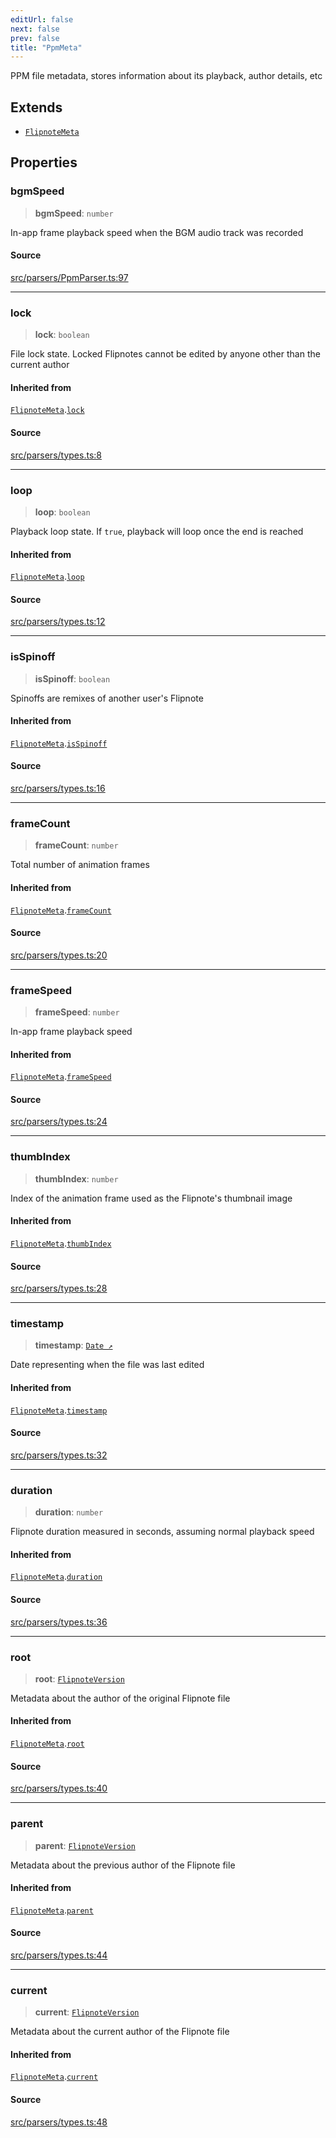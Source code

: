 ```yaml
---
editUrl: false
next: false
prev: false
title: "PpmMeta"
---
```


PPM file metadata, stores information about its playback, author details, etc

## Extends

- [`FlipnoteMeta`](/api/interfaces/flipnotemeta/)

## Properties

### bgmSpeed

> **bgmSpeed**: `number`

In-app frame playback speed when the BGM audio track was recorded

#### Source

[src/parsers/PpmParser.ts:97](https://github.com/jaames/flipnote.js/blob/afe27e228e29d19d2dff33dfb324ba35dc913507/src/parsers/PpmParser.ts#L97)

***

### lock

> **lock**: `boolean`

File lock state. Locked Flipnotes cannot be edited by anyone other than the current author

#### Inherited from

[`FlipnoteMeta`](/api/interfaces/flipnotemeta/).[`lock`](/api/interfaces/flipnotemeta/#lock)

#### Source

[src/parsers/types.ts:8](https://github.com/jaames/flipnote.js/blob/afe27e228e29d19d2dff33dfb324ba35dc913507/src/parsers/types.ts#L8)

***

### loop

> **loop**: `boolean`

Playback loop state. If `true`, playback will loop once the end is reached

#### Inherited from

[`FlipnoteMeta`](/api/interfaces/flipnotemeta/).[`loop`](/api/interfaces/flipnotemeta/#loop)

#### Source

[src/parsers/types.ts:12](https://github.com/jaames/flipnote.js/blob/afe27e228e29d19d2dff33dfb324ba35dc913507/src/parsers/types.ts#L12)

***

### isSpinoff

> **isSpinoff**: `boolean`

Spinoffs are remixes of another user's Flipnote

#### Inherited from

[`FlipnoteMeta`](/api/interfaces/flipnotemeta/).[`isSpinoff`](/api/interfaces/flipnotemeta/#isspinoff)

#### Source

[src/parsers/types.ts:16](https://github.com/jaames/flipnote.js/blob/afe27e228e29d19d2dff33dfb324ba35dc913507/src/parsers/types.ts#L16)

***

### frameCount

> **frameCount**: `number`

Total number of animation frames

#### Inherited from

[`FlipnoteMeta`](/api/interfaces/flipnotemeta/).[`frameCount`](/api/interfaces/flipnotemeta/#framecount)

#### Source

[src/parsers/types.ts:20](https://github.com/jaames/flipnote.js/blob/afe27e228e29d19d2dff33dfb324ba35dc913507/src/parsers/types.ts#L20)

***

### frameSpeed

> **frameSpeed**: `number`

In-app frame playback speed

#### Inherited from

[`FlipnoteMeta`](/api/interfaces/flipnotemeta/).[`frameSpeed`](/api/interfaces/flipnotemeta/#framespeed)

#### Source

[src/parsers/types.ts:24](https://github.com/jaames/flipnote.js/blob/afe27e228e29d19d2dff33dfb324ba35dc913507/src/parsers/types.ts#L24)

***

### thumbIndex

> **thumbIndex**: `number`

Index of the animation frame used as the Flipnote's thumbnail image

#### Inherited from

[`FlipnoteMeta`](/api/interfaces/flipnotemeta/).[`thumbIndex`](/api/interfaces/flipnotemeta/#thumbindex)

#### Source

[src/parsers/types.ts:28](https://github.com/jaames/flipnote.js/blob/afe27e228e29d19d2dff33dfb324ba35dc913507/src/parsers/types.ts#L28)

***

### timestamp

> **timestamp**: [`Date ↗️`]( https://developer.mozilla.org/docs/Web/JavaScript/Reference/Global_Objects/Date )

Date representing when the file was last edited

#### Inherited from

[`FlipnoteMeta`](/api/interfaces/flipnotemeta/).[`timestamp`](/api/interfaces/flipnotemeta/#timestamp)

#### Source

[src/parsers/types.ts:32](https://github.com/jaames/flipnote.js/blob/afe27e228e29d19d2dff33dfb324ba35dc913507/src/parsers/types.ts#L32)

***

### duration

> **duration**: `number`

Flipnote duration measured in seconds, assuming normal playback speed

#### Inherited from

[`FlipnoteMeta`](/api/interfaces/flipnotemeta/).[`duration`](/api/interfaces/flipnotemeta/#duration)

#### Source

[src/parsers/types.ts:36](https://github.com/jaames/flipnote.js/blob/afe27e228e29d19d2dff33dfb324ba35dc913507/src/parsers/types.ts#L36)

***

### root

> **root**: [`FlipnoteVersion`](/api/interfaces/flipnoteversion/)

Metadata about the author of the original Flipnote file

#### Inherited from

[`FlipnoteMeta`](/api/interfaces/flipnotemeta/).[`root`](/api/interfaces/flipnotemeta/#root)

#### Source

[src/parsers/types.ts:40](https://github.com/jaames/flipnote.js/blob/afe27e228e29d19d2dff33dfb324ba35dc913507/src/parsers/types.ts#L40)

***

### parent

> **parent**: [`FlipnoteVersion`](/api/interfaces/flipnoteversion/)

Metadata about the previous author of the Flipnote file

#### Inherited from

[`FlipnoteMeta`](/api/interfaces/flipnotemeta/).[`parent`](/api/interfaces/flipnotemeta/#parent)

#### Source

[src/parsers/types.ts:44](https://github.com/jaames/flipnote.js/blob/afe27e228e29d19d2dff33dfb324ba35dc913507/src/parsers/types.ts#L44)

***

### current

> **current**: [`FlipnoteVersion`](/api/interfaces/flipnoteversion/)

Metadata about the current author of the Flipnote file

#### Inherited from

[`FlipnoteMeta`](/api/interfaces/flipnotemeta/).[`current`](/api/interfaces/flipnotemeta/#current)

#### Source

[src/parsers/types.ts:48](https://github.com/jaames/flipnote.js/blob/afe27e228e29d19d2dff33dfb324ba35dc913507/src/parsers/types.ts#L48)
